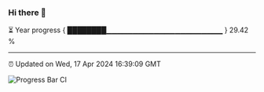 ### Hi there 👋

⏳ Year progress { ████████▁▁▁▁▁▁▁▁▁▁▁▁▁▁▁▁▁▁▁▁▁▁ } 29.42 %

---

⏰ Updated on Wed, 17 Apr 2024 16:39:09 GMT

![Progress Bar CI](https://github.com/IshwaranRudhara/GIT-ACTION/workflows/Progress%20Bar%20CI/badge.svg)
